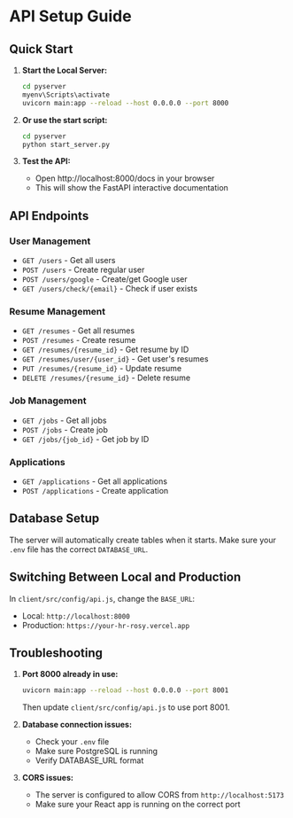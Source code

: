 # API Setup Guide

## Quick Start

1. **Start the Local Server:**

   ```bash
   cd pyserver
   myenv\Scripts\activate
   uvicorn main:app --reload --host 0.0.0.0 --port 8000
   ```

2. **Or use the start script:**

   ```bash
   cd pyserver
   python start_server.py
   ```

3. **Test the API:**
   - Open http://localhost:8000/docs in your browser
   - This will show the FastAPI interactive documentation

## API Endpoints

### User Management

- `GET /users` - Get all users
- `POST /users` - Create regular user
- `POST /users/google` - Create/get Google user
- `GET /users/check/{email}` - Check if user exists

### Resume Management

- `GET /resumes` - Get all resumes
- `POST /resumes` - Create resume
- `GET /resumes/{resume_id}` - Get resume by ID
- `GET /resumes/user/{user_id}` - Get user's resumes
- `PUT /resumes/{resume_id}` - Update resume
- `DELETE /resumes/{resume_id}` - Delete resume

### Job Management

- `GET /jobs` - Get all jobs
- `POST /jobs` - Create job
- `GET /jobs/{job_id}` - Get job by ID

### Applications

- `GET /applications` - Get all applications
- `POST /applications` - Create application

## Database Setup

The server will automatically create tables when it starts. Make sure your `.env` file has the correct `DATABASE_URL`.

## Switching Between Local and Production

In `client/src/config/api.js`, change the `BASE_URL`:

- Local: `http://localhost:8000`
- Production: `https://your-hr-rosy.vercel.app`

## Troubleshooting

1. **Port 8000 already in use:**

   ```bash
   uvicorn main:app --reload --host 0.0.0.0 --port 8001
   ```

   Then update `client/src/config/api.js` to use port 8001.

2. **Database connection issues:**

   - Check your `.env` file
   - Make sure PostgreSQL is running
   - Verify DATABASE_URL format

3. **CORS issues:**
   - The server is configured to allow CORS from `http://localhost:5173`
   - Make sure your React app is running on the correct port
